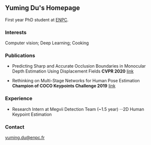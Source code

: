 ## Yuming Du's Homepage

First year PhD student at [ENPC](https://imagine-lab.enpc.fr/). 


### Interests
Computer vision; Deep Learning; Cooking

### Publications
- Predicting Sharp and Accurate Occlusion Boundaries in Monocular Depth Estimation Using Displacement Fields **CVPR 2020**
[link](https://arxiv.org/abs/2002.12730)

- Rethinking on Multi-Stage Networks for Human Pose Estimation **Champion of COCO Keypoints Challenge 2019** 
[link](https://arxiv.org/abs/1901.00148)

### Experience
- Research Intern at Megvii Detection Team (~1.5 year)
···2D Human Keypoint Estimation

### Contact
yuming.du@enpc.fr
